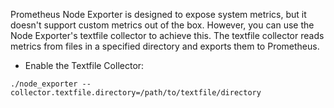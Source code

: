 Prometheus Node Exporter is designed to expose system metrics, but it doesn't support custom metrics out of the box. However, you can use the Node Exporter's textfile collector to achieve this. The textfile collector reads metrics from files in a specified directory and exports them to Prometheus.

* Enable the Textfile Collector:
```
./node_exporter --collector.textfile.directory=/path/to/textfile/directory
```

